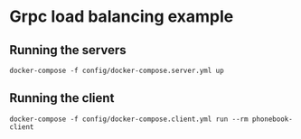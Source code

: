 # Grpc load balancing example

## Running the servers
`docker-compose -f config/docker-compose.server.yml up`

## Running the client
`docker-compose -f config/docker-compose.client.yml run --rm phonebook-client`
